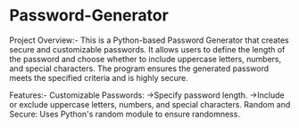 # Password-Generator
Project Overview:-
This is a Python-based Password Generator that creates secure and customizable passwords. It allows users to define the length of the password and choose whether to include uppercase letters, numbers, and special characters. The program ensures the generated password meets the specified criteria and is highly secure.

Features:-
Customizable Passwords:
   ->Specify password length.
   ->Include or exclude uppercase letters, numbers, and special characters.
Random and Secure: Uses Python's random module to ensure randomness.
